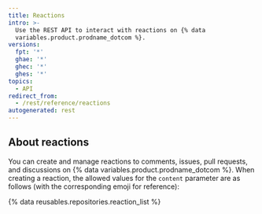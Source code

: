 ```yaml
---
title: Reactions
intro: >-
  Use the REST API to interact with reactions on {% data
  variables.product.prodname_dotcom %}.
versions:
  fpt: '*'
  ghae: '*'
  ghec: '*'
  ghes: '*'
topics:
  - API
redirect_from:
  - /rest/reference/reactions
autogenerated: rest
---
```


## About reactions

You can create and manage reactions to comments, issues, pull requests, and discussions on {% data variables.product.prodname_dotcom %}. When creating a reaction, the allowed values for the `content` parameter are as follows (with the corresponding emoji for reference):

{% data reusables.repositories.reaction_list %}

<!-- Content after this section is automatically generated -->
